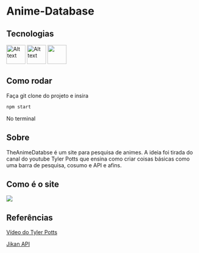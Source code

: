 # Anime-Database

## Tecnologias
<div style='display= inline; margin=5'>
<img src="https://repository-images.githubusercontent.com/410214337/070f2aba-d9d6-4699-b887-9a0f29015b1b" alt="Alt text" title="Optional title" width=50>
<img src="https://upload.wikimedia.org/wikipedia/commons/thumb/9/96/Sass_Logo_Color.svg/1200px-Sass_Logo_Color.svg.png" alt="Alt text" title="Optional title" width=50>
<img src="https://upload.wikimedia.org/wikipedia/commons/thumb/9/99/Unofficial_JavaScript_logo_2.svg/1200px-Unofficial_JavaScript_logo_2.svg.png" width=50>
</div>

## Como rodar

  Faça git clone do projeto e insira 
  
  ```bash
  npm start
  ```
  
  No terminal

## Sobre

TheAnimeDatabse é um site para pesquisa de animes. A ideia foi tirada do canal do youtube Tyler Potts que ensina como criar coisas básicas como uma barra de pesquisa, cosumo e API e afins.

## Como é o site
<img src="https://i.imgur.com/PHnqzRB.png">

## Referências

<a href='https://www.youtube.com/watch?v=ZZA-QrBBM3Y'>Vídeo do Tyler Potts</a>
<p><a href='https://jikan.moe'>Jikan API</a><p>

